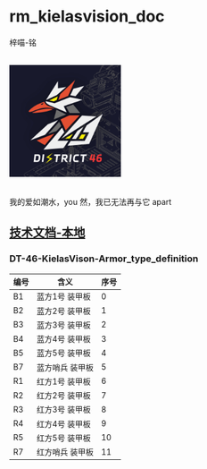 # rm_kielasvision_doc
梓喵-铭

<br><img src="DT46-vision.svg" alt="DT46_vision" width="200" height="200">

<br>我的爱如潮水，you 然，我已无法再与它 apart

## **[技术文档-本地](梓喵-KielasVision/梓喵-DT46-RM-vision.md)**

### DT-46-KielasVison-Armor_type_definition
| 编号 | 含义             | 序号 |
|------|------------------|------|
| B1   | 蓝方1号 装甲板   | 0    |
| B2   | 蓝方2号 装甲板   | 1    |
| B3   | 蓝方3号 装甲板   | 2    |
| B4   | 蓝方4号 装甲板   | 3    |
| B5   | 蓝方5号 装甲板   | 4    |
| B7   | 蓝方哨兵 装甲板   | 5    |
| R1   | 红方1号 装甲板   | 6    |
| R2   | 红方2号 装甲板   | 7    |
| R3   | 红方3号 装甲板   | 8    |
| R4   | 红方4号 装甲板   | 9    |
| R5   | 红方5号 装甲板   | 10   |
| R7   | 红方哨兵 装甲板   | 11   |
